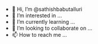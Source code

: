 - 👋 Hi, I’m @sathishbabutalluri
- 👀 I’m interested in ...
- 🌱 I’m currently learning ...
- 💞️ I’m looking to collaborate on ...
- 📫 How to reach me ...

<!---
sathishbabutalluri/sathishbabutalluri is a ✨ special ✨ repository because its `README.md` (this file) appears on your GitHub profile.
You can click the Preview link to take a look at your changes.
--->

